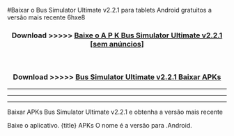 #Baixar o Bus Simulator Ultimate v2.2.1  para tablets Android gratuitos a versão mais recente 6hxe8


<div align="center">
<h3>Download >>>>> <a href="https://pt-web.web.app/?pt= Bus Simulator Ultimate v2.2.1">Baixe o A P K Bus Simulator Ultimate v2.2.1 [sem anúncios]</a></h3><br>

<h3>Download >>>>> <a href="https://pt-web.web.app/?pt= Bus Simulator Ultimate v2.2.1">Bus Simulator Ultimate v2.2.1 Baixar APKs</a></h3>
</div>

----------------------------------------------------------

----------------------------------------------------------

----------------------------------------------------------

Baixar APKs Bus Simulator Ultimate v2.2.1 e obtenha a versão mais recente

Baixe o aplicativo. {title} APKs O nome é a versão para .Android.


